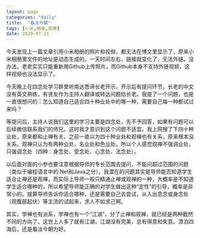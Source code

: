 ```yaml
---
layout: page
categories: "daily"
title:  "看淡今朝"
tags: [小米,相册,观禅]
date: 2020-07-11
---
```


今天发现上一篇文章引用小米相册的照片和视频，都无法在博文里显示了，原来小米相册里文件的地址是动态生成的，一天时间左右，链接就变化了，无法外链。<!-- more -->没办法，老老实实只能重新用Github上传照片，而Github本身不支持外链视频，这样视频也没法显示了。

今天晚上在四念处学习群里听南达悉谛长老开示，开示后有提问环节，长老的中文没有英文熟练，有贤友作为主持人翻译或转达问题给长老。我提了一个问题，也是一直很想问的：怎么知道自己适合四十种业处中的哪一种，需要自己每一种都试过来吗？

等提问后，主持人说我们这里的学习主要是四念处，先不予回答，如果有问题可以后续微信联系我们的师兄。这时我才意识到这个问题不适宜。我上网搜了下四十种业处，原来都和止禅有关。之前一直以为四十种业处和观禅也有关系，原来根本没关系。观禅只认为有两种业处，名业处和色业处。所以个人感觉观禅不强调业处，只强调念处（四种：身念处、受念处、心念处、法念处）。

以后面对面的小参也要注意根据导师的专长范围去提问，不能问超过范围的问题（类似于编程语言中的.Net和Java之分）。我潜在的问题其实是导师能否知道学生适合止禅还是观禅，而实际上导师一般只精通止禅或观禅的一种，大概率是不知道学生适合哪种的，所以希望导师能正确的对学生做出这种“定性”的引导，概率是非常小的。就算导师告诉你适合哪种，还是需要自己去尝试，从入出息念或身念处（观腹部起伏）等主流的试起来，求人不如求己啊。

其实，学禅也有派系，学禅也有一个“江湖”，分了止禅和观禅，就已经是两种截然不同的方向了。这世上人多了就有江湖，江湖没有完美，总有得意和失意。漂泊四海后，还是看淡今朝为好。
